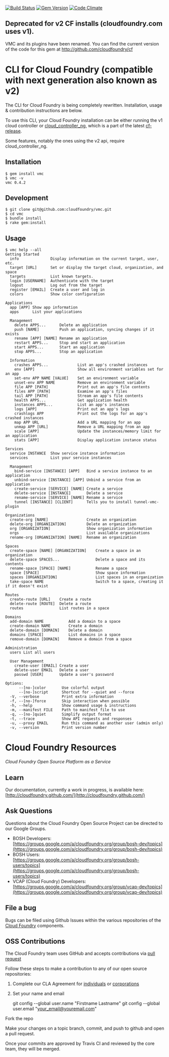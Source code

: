 [![Build Status](https://travis-ci.org/cloudfoundry/vmc.png)](https://travis-ci.org/cloudfoundry/vmc)
[![Gem Version](https://badge.fury.io/rb/vmc.png)](http://badge.fury.io/rb/vmc)
[![Code Climate](https://codeclimate.com/github/cloudfoundry/vmc.png)](https://codeclimate.com/github/cloudfoundry/vmc)

## Deprecated for v2 CF installs (cloudfoundry.com uses v1).

VMC and its plugins have been renamed. You can find the current version of the code for this gem at
http://github.com/cloudfoundry/cf

# CLI for Cloud Foundry (compatible with next generation also known as v2)

The CLI for Cloud Foundry is being completely rewritten. Installation, usage & contribution instructions are below.

To use this CLI, your Cloud Foundry installation can be either running the v1 cloud controller or <a href="https://github.com/cloudfoundry/cloud_controller_ng">cloud_controller_ng</a>, which is a part of the latest <a href="https://github.com/cloudfoundry/cf-release/tree/master/jobs/cloud_controller_ng">cf-release</a>.

Some features, notably the ones using the v2 api, require cloud_controller_ng.

## Installation

```
$ gem install vmc
$ vmc -v
vmc 0.4.2
```

## Development

```
$ git clone git@github.com:cloudfoundry/vmc.git
$ cd vmc
$ bundle install
$ rake gem:install
```

## Usage

```
$ vmc help --all
Getting Started
  info            	Display information on the current target, user, etc.
  target [URL]    	Set or display the target cloud, organization, and space
  targets         	List known targets.
  login [USERNAME]	Authenticate with the target
  logout          	Log out from the target
  register [EMAIL]	Create a user and log in
  colors          	Show color configuration

Applications
  app [APP]	Show app information
  apps     	List your applications

  Management
    delete APPS...     	Delete an application
    push [NAME]        	Push an application, syncing changes if it exists
    rename [APP] [NAME]	Rename an application
    restart APPS...    	Stop and start an application
    start APPS...      	Start an application
    stop APPS...       	Stop an application

  Information
    crashes APPS...         	List an app's crashed instances
    env [APP]               	Show all environment variables set for an app
    set-env APP NAME [VALUE]	Set an environment variable
    unset-env APP NAME      	Remove an environment variable
    file APP [PATH]         	Print out an app's file contents
    files APP [PATH]        	Examine an app's files
    tail APP [PATH]         	Stream an app's file contents
    health APPS...          	Get application health
    instances APPS...       	List an app's instances
    logs [APP]              	Print out an app's logs
    crashlogs APP           	Print out the logs for an app's crashed instances
    map APP URL             	Add a URL mapping for an app
    unmap APP [URL]         	Remove a URL mapping from an app
    scale [APP]             	Update the instances/memory limit for an application
    stats [APP]             	Display application instance status

Services
  service INSTANCE	Show service instance information
  services        	List your service instances

  Management
    bind-service [INSTANCE] [APP]  	Bind a service instance to an application
    unbind-service [INSTANCE] [APP]	Unbind a service from an application
    create-service [SERVICE] [NAME]	Create a service
    delete-service [INSTANCE]      	Delete a service
    rename-service [SERVICE] [NAME]	Rename a service
    tunnel [INSTANCE] [CLIENT]     	Tells you to install tunnel-vmc-plugin

Organizations
  create-org [NAME]               	Create an organization
  delete-org [ORGANIZATION]       	Delete an organization
  org [ORGANIZATION]              	Show organization information
  orgs                            	List available organizations
  rename-org [ORGANIZATION] [NAME]	Rename an organization

Spaces
  create-space [NAME] [ORGANIZATION]	Create a space in an organization
  delete-space SPACES...            	Delete a space and its contents
  rename-space [SPACE] [NAME]       	Rename a space
  space [SPACE]                     	Show space information
  spaces [ORGANIZATION]             	List spaces in an organization
  take-space NAME                   	Switch to a space, creating it if it doesn't exist

Routes
  create-route [URL]  	Create a route
  delete-route [ROUTE]	Delete a route
  routes              	List routes in a space

Domains
  add-domain NAME       	Add a domain to a space
  create-domain NAME    	Create a domain
  delete-domain [DOMAIN]	Delete a domain
  domains [SPACE]       	List domains in a space
  remove-domain [DOMAIN]	Remove a domain from a space

Administration
  users	List all users

  User Management
    create-user [EMAIL]	Create a user
    delete-user EMAIL  	Delete a user
    passwd [USER]      	Update a user's password

Options:
      --[no-]color       Use colorful output
      --[no-]script      Shortcut for --quiet and --force
  -V, --verbose          Print extra information
  -f, --[no-]force       Skip interaction when possible
  -h, --help             Show command usage & instructions
  -m, --manifest FILE    Path to manifest file to use
  -q, --[no-]quiet       Simplify output format
  -t, --trace            Show API requests and responses
  -u, --proxy EMAIL      Run this command as another user (admin only)
  -v, --version          Print version number
```

# Cloud Foundry Resources #

_Cloud Foundry Open Source Platform as a Service_

## Learn

Our documentation, currently a work in progress, is available here: [http://cloudfoundry.github.com/](http://cloudfoundry.github.com/)

## Ask Questions

Questions about the Cloud Foundry Open Source Project can be directed to our Google Groups.

* BOSH Developers: [https://groups.google.com/a/cloudfoundry.org/group/bosh-dev/topics](https://groups.google.com/a/cloudfoundry.org/group/bosh-dev/topics)
* BOSH Users:[https://groups.google.com/a/cloudfoundry.org/group/bosh-users/topics](https://groups.google.com/a/cloudfoundry.org/group/bosh-users/topics)
* VCAP (Cloud Foundry) Developers: [https://groups.google.com/a/cloudfoundry.org/group/vcap-dev/topics](https://groups.google.com/a/cloudfoundry.org/group/vcap-dev/topics)

## File a bug

Bugs can be filed using Github Issues within the various repositories of the [Cloud Foundry](http://github.com/cloudfoundry) components.

## OSS Contributions

The Cloud Foundry team uses GitHub and accepts contributions via [pull request](https://help.github.com/articles/using-pull-requests)

Follow these steps to make a contribution to any of our open source repositories:

1. Complete our CLA Agreement for [individuals](http://www.cloudfoundry.org/individualcontribution.pdf) or [corporations](http://www.cloudfoundry.org/corpcontribution.pdf)
1. Set your name and email

  	git config --global user.name "Firstname Lastname"
		git config --global user.email "your_email@youremail.com"

Fork the repo

Make your changes on a topic branch, commit, and push to github and open a pull request.

Once your commits are approved by Travis CI and reviewed by the core team, they will be merged.
